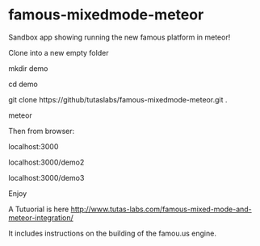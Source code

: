 # famous-mixedmode-meteor
Sandbox app showing running the new famous platform in meteor!

Clone into a new empty folder 

mkdir demo

cd demo

git clone https://github/tutaslabs/famous-mixedmode-meteor.git .


meteor 

Then from browser:

localhost:3000

localhost:3000/demo2

localhost:3000/demo3



Enjoy

A Tutuorial is here  http://www.tutas-labs.com/famous-mixed-mode-and-meteor-integration/

It includes instructions on the building of the famou.us engine.



